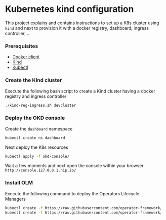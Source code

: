 # Kubernetes kind configuration 

This project explains and contains instructions to set up a K8s cluster using `kind` 
and next to provision it with a docker registry, dashboard, ingress controller, ...

### Prerequisites

- [Docker client](https://docs.docker.com/desktop/)
- [Kind](https://kind.sigs.k8s.io/docs/user/quick-start/)
- [Kubectl](https://kubernetes.io/docs/tasks/tools/install-kubectl/)

### Create the Kind cluster

Execute the following bash script to create a Kind cluster having a docker registry and ingress controller
```bash
./kind-reg-ingress.sh devcluster
```

### Deploy the OKD console

Create the `dashboard` namespace
```bash
kubectl create ns dashboard
```
Next deploy the K8s resources
```bash
kubectl apply -f okd-console/
```
Wait a few moments and next open the console within your browser `http://console.127.0.0.1.nip.io/` 

### Install OLM

Execute the following command to deploy the Operators Lifecycle Managers
```bash
kubectl create -f https://raw.githubusercontent.com/operator-framework/operator-lifecycle-manager/master/deploy/upstream/quickstart/crds.yaml
kubectl create -f https://raw.githubusercontent.com/operator-framework/operator-lifecycle-manager/master/deploy/upstream/quickstart/olm.yaml
```


